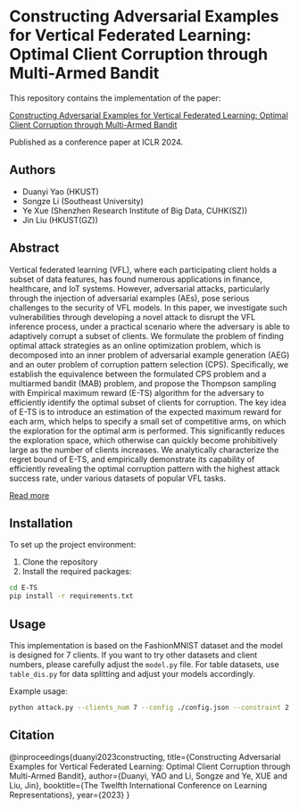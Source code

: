 # Constructing Adversarial Examples for Vertical Federated Learning: Optimal Client Corruption through Multi-Armed Bandit

This repository contains the implementation of the paper:

[Constructing Adversarial Examples for Vertical Federated Learning: Optimal Client Corruption through Multi-Armed Bandit](https://openreview.net/pdf?id=m52uU0dVbH)

Published as a conference paper at ICLR 2024.

## Authors
- Duanyi Yao (HKUST)
- Songze Li (Southeast University)
- Ye Xue (Shenzhen Research Institute of Big Data, CUHK(SZ))
- Jin Liu (HKUST(GZ))

## Abstract

Vertical federated learning (VFL), where each participating client holds a subset of data features, has found numerous applications in finance, healthcare, and IoT systems. However, adversarial attacks, particularly through the injection of adversarial examples (AEs), pose serious challenges to the security of VFL models. In this paper, we investigate such vulnerabilities through developing a novel attack to disrupt the VFL inference process, under a practical scenario where the adversary is able to adaptively corrupt a subset of clients. We formulate the problem of finding optimal attack strategies as an online optimization problem, which is decomposed into an inner problem of adversarial example generation (AEG) and an outer problem of corruption pattern selection (CPS). Specifically, we establish the equivalence between the formulated CPS problem and a multiarmed bandit (MAB) problem, and propose the Thompson sampling with Empirical maximum reward (E-TS) algorithm for the adversary to efficiently identify the optimal subset of clients for corruption. The key idea of E-TS is to introduce an estimation of the expected maximum reward for each arm, which helps to specify a small set of competitive arms, on which the exploration for the optimal arm is performed. This significantly reduces the exploration space, which otherwise can quickly become prohibitively large as the number of clients increases. We analytically characterize the regret bound of E-TS, and empirically demonstrate its capability of efficiently revealing the optimal corruption pattern with the highest attack success rate, under various datasets of popular VFL tasks.


[Read more](https://openreview.net/pdf?id=m52uU0dVbH)

## Installation

To set up the project environment:

1. Clone the repository
2. Install the required packages:

```bash
cd E-TS
pip install -r requirements.txt
```
## Usage

This implementation is based on the FashionMNIST dataset and the model is designed for 7 clients. If you want to try other datasets and client numbers, please carefully adjust the `model.py` file. For table datasets, use `table_dis.py` for data splitting and adjust your models accordingly.

Example usage:

```bash 
python attack.py --clients_num 7 --config ./config.json --constraint 2 --record_rounds 125 --model_training True --targetd True 
```

## Citation

@inproceedings{duanyi2023constructing,
  title={Constructing Adversarial Examples for Vertical Federated Learning: Optimal Client Corruption through Multi-Armed Bandit},
  author={Duanyi, YAO and Li, Songze and Ye, XUE and Liu, Jin},
  booktitle={The Twelfth International Conference on Learning Representations},
  year={2023}
}